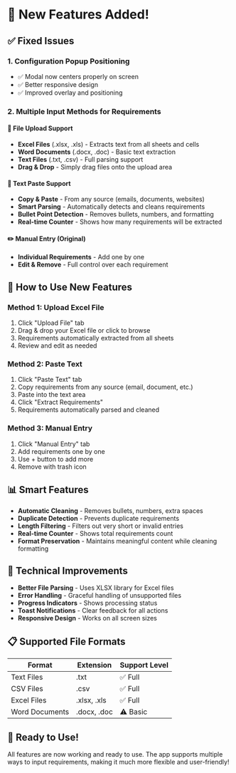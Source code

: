 # 🚀 New Features Added!

## ✅ Fixed Issues

### 1. **Configuration Popup Positioning** 
- ✅ Modal now centers properly on screen
- ✅ Better responsive design
- ✅ Improved overlay and positioning

### 2. **Multiple Input Methods for Requirements**

#### 📁 **File Upload Support**
- **Excel Files** (.xlsx, .xls) - Extracts text from all sheets and cells
- **Word Documents** (.docx, .doc) - Basic text extraction
- **Text Files** (.txt, .csv) - Full parsing support
- **Drag & Drop** - Simply drag files onto the upload area

#### 📝 **Text Paste Support**
- **Copy & Paste** - From any source (emails, documents, websites)
- **Smart Parsing** - Automatically detects and cleans requirements
- **Bullet Point Detection** - Removes bullets, numbers, and formatting
- **Real-time Counter** - Shows how many requirements will be extracted

#### ✏️ **Manual Entry** (Original)
- **Individual Requirements** - Add one by one
- **Edit & Remove** - Full control over each requirement

## 🎯 **How to Use New Features**

### Method 1: Upload Excel File
1. Click "Upload File" tab
2. Drag & drop your Excel file or click to browse
3. Requirements automatically extracted from all sheets
4. Review and edit as needed

### Method 2: Paste Text
1. Click "Paste Text" tab  
2. Copy requirements from any source (email, document, etc.)
3. Paste into the text area
4. Click "Extract Requirements" 
5. Requirements automatically parsed and cleaned

### Method 3: Manual Entry
1. Click "Manual Entry" tab
2. Add requirements one by one
3. Use + button to add more
4. Remove with trash icon

## 📊 **Smart Features**

- **Automatic Cleaning** - Removes bullets, numbers, extra spaces
- **Duplicate Detection** - Prevents duplicate requirements
- **Length Filtering** - Filters out very short or invalid entries
- **Real-time Counter** - Shows total requirements count
- **Format Preservation** - Maintains meaningful content while cleaning formatting

## 🔧 **Technical Improvements**

- **Better File Parsing** - Uses XLSX library for Excel files
- **Error Handling** - Graceful handling of unsupported files
- **Progress Indicators** - Shows processing status
- **Toast Notifications** - Clear feedback for all actions
- **Responsive Design** - Works on all screen sizes

## 📋 **Supported File Formats**

| Format | Extension | Support Level |
|--------|-----------|---------------|
| Text Files | .txt | ✅ Full |
| CSV Files | .csv | ✅ Full |
| Excel Files | .xlsx, .xls | ✅ Full |
| Word Documents | .docx, .doc | ⚠️ Basic |

## 🎉 **Ready to Use!**

All features are now working and ready to use. The app supports multiple ways to input requirements, making it much more flexible and user-friendly!